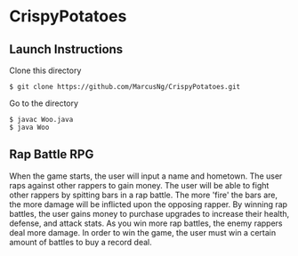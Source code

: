 # CrispyPotatoes
## Launch Instructions
Clone this directory
```
$ git clone https://github.com/MarcusNg/CrispyPotatoes.git
```
Go to the directory
```
$ javac Woo.java
$ java Woo
```

## Rap Battle RPG
When the game starts, the user will input a name and hometown. The user raps against other rappers to gain money. The user will be able to fight other rappers by spitting bars in a rap battle. The more 'fire' the bars are, the more damage will be inflicted upon the opposing rapper. By winning rap battles, the user gains money to purchase upgrades to increase their health, defense, and attack stats. As you win more rap battles, the enemy rappers deal more damage. In order to win the game, the user must win a certain amount of battles to buy a record deal.